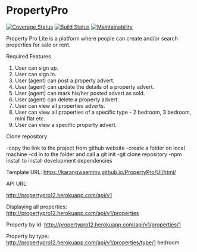 # PropertyPro
[![Coverage Status](https://coveralls.io/repos/github/KarangwaEmmy/PropertyPro/badge.svg?branch=develop)](https://coveralls.io/github/KarangwaEmmy/PropertyPro?branch=develop)
[![Build Status](https://travis-ci.org/KarangwaEmmy/PropertyPro.svg?branch=develop)](https://travis-ci.org/KarangwaEmmy/PropertyPro)
[![Maintainability](https://api.codeclimate.com/v1/badges/f058c80b7ff43a60a888/maintainability)](https://codeclimate.com/github/KarangwaEmmy/PropertyPro/maintainability)

 Property Pro Lite is a platform where people can create and/or search properties for sale or rent.
  
  Required Features
1. User can sign up.
2. User can sign in.
3. User (agent) can post a property advert.
4. User (agent) can update the details of a property advert.
5. User (agent) can mark his/her posted advert as sold.
6. User (agent) can delete a property advert.
7. User can view all properties adverts.
8. User can view all properties of a specific type - 2 bedroom, 3 bedroom, mini flat etc.
9. User can view a specific property advert.

Clone repository

-copy the link to the project from github website
-create a folder on local machine
-cd in to the folder and call a git init
-git clone repository
-npm install to install development dependencies

Template URL: 
https://karangwaemmy.github.io/PropertyPro/UI/html/

API URL: 
 
http://propertypro12.herokuapp.com/api/v1

Displaying all properties: 
http://propertypro12.herokuapp.com/api/v1/properties

Property by Id: 
http://propertypro12.herokuapp.com/api/v1/properties/1

Property by type: 
http://propertypro12.herokuapp.com/api/v1/properties/type/1 bedroom
 
